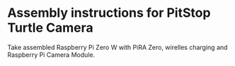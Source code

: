 # Assembly instructions for PitStop Turtle Camera

Take assembled Raspberry Pi Zero W with PiRA Zero, wirelles charging and Raspberry Pi Camera Module.
